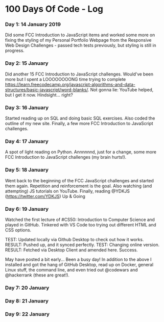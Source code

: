 # 100 Days Of Code - Log

### Day 1: 14 January 2019
Did some FCC Introduction to JavaScript items and worked some more on fixing the styling of my Personal Portfolio Webpage from the Responsive Web Design Challenges - passed tech tests previously, but styling is still in progress. 

### Day 2: 15 January
Did another 15 FCC Introduction to JavaScript challenges. Would've been more but I spent a LOOOOOOOONG time trying to complete https://learn.freecodecamp.org/javascript-algorithms-and-data-structures/basic-javascript/word-blanks/. Not gonna lie: YouTube helped, but I get it now. Hindsight... right?

### Day 3: 16 January
Started reading up on SQL and doing basic SQL exercises. Also coded the outline of my new site. Finally, a few more FCC Introduction to JavaScript challenges.

### Day 4: 17 January
A spot of light reading on Python. Annnnnnd, just for a change, some more FCC Introduction to JavaScript challenges (my brain hurts!).

### Day 5: 18 January
Went back to the beginning of the FCC JavaScript challenges and started them again. Repetition and reinforcement is the goal. Also watching (and attempting) JS tutorials on YouTube. Finally, reading @YDKJS (https://twitter.com/YDKJS) Up & Going

### Day 6: 19 January
Watched the first lecture of #CS50: Introduction to Computer Science and played in GitHub. Tinkered with VS Code too trying out different HTML and CSS options.

TEST: Updated locally via Github Desktop to check out how it works.
RESULT: Pushed up, and it synced perfectly. 
TEST: Changing online version.
RESULT: Fetched via Desktop Client and amended here.
Success.

May have posted a bit early... Been a busy day! In addition to the above I installed and got the hang of GitHub Desktop, read up on Docker, general Linux stuff, the command line, and even tried out @codewars and @hackerrank (these are great!).

### Day 7: 20 January


### Day 8: 21 January


### Day 9: 22 January
